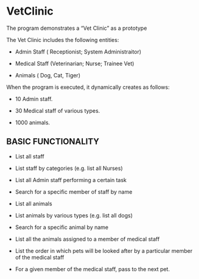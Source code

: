 # VetClinic


The program demonstrates a “Vet Clinic” as a prototype

The Vet Clinic includes the following entities:

- Admin Staff ( Receptionist; System Administraitor)

- Medical Staff (Veterinarian; Nurse; Trainee Vet)

- Animals ( Dog, Cat, Tiger)

When the program is executed, it  dynamically creates as follows:

- 10 Admin staff.

- 30 Medical staff of various types.

- 1000 animals. 


## BASIC FUNCTIONALITY

- List all staff

- List staff by categories (e.g. list all Nurses)

- List all Admin staff performing a certain task

- Search for a specific member of staff by name

- List all animals

- List animals by various types (e.g. list all dogs)

- Search for a specific animal by name

- List all the animals assigned to a member of medical staff

- List the order in which pets will be looked after by a particular member of the medical
staff

- For a given member of the medical staff, pass to the next pet.

